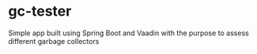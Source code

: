 # gc-tester
Simple app built using Spring Boot and Vaadin with the purpose to assess different garbage collectors

